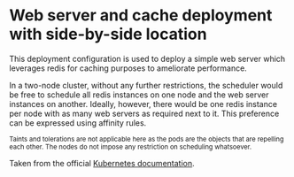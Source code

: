 # Web server and cache deployment with side-by-side location

This deployment configuration is used to deploy a simple web server which leverages redis for caching purposes to ameliorate performance.

In a two-node cluster, without any further restrictions, the scheduler would be free to schedule all redis instances on one node and the web server instances on another.
Ideally, however, there would be one redis instance per node with as many web servers as required next to it.
This preference can be expressed using affinity rules.

<sub>Taints and tolerations are not applicable here as the pods are the objects that are repelling each other.
The nodes do not impose any restriction on scheduling whatsoever.</sub>

Taken from the official [Kubernetes documentation](https://kubernetes.io/docs/concepts/scheduling-eviction/assign-pod-node).
